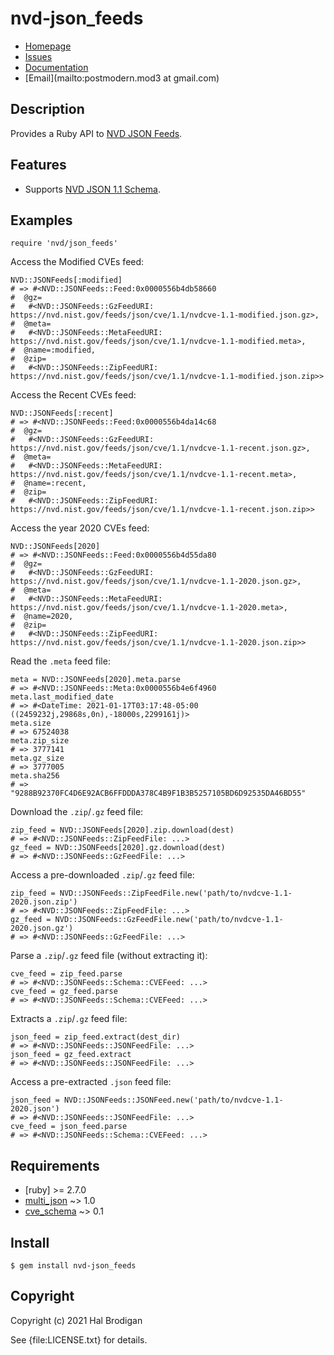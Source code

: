 # nvd-json_feeds

* [Homepage](https://github.com/postmodern/nvd-json_feeds.rb#readme)
* [Issues](https://github.com/postmodern/nvd-json_feeds.rb/issues)
* [Documentation](http://rubydoc.info/gems/nvd-json_feeds/frames)
* [Email](mailto:postmodern.mod3 at gmail.com)

## Description

Provides a Ruby API to [NVD JSON Feeds].

## Features

* Supports [NVD JSON 1.1 Schema].

## Examples

    require 'nvd/json_feeds'

Access the Modified CVEs feed:

    NVD::JSONFeeds[:modified]
    # => #<NVD::JSONFeeds::Feed:0x0000556b4db58660
    #  @gz=
    #   #<NVD::JSONFeeds::GzFeedURI: https://nvd.nist.gov/feeds/json/cve/1.1/nvdcve-1.1-modified.json.gz>,
    #  @meta=
    #   #<NVD::JSONFeeds::MetaFeedURI: https://nvd.nist.gov/feeds/json/cve/1.1/nvdcve-1.1-modified.meta>,
    #  @name=:modified,
    #  @zip=
    #   #<NVD::JSONFeeds::ZipFeedURI: https://nvd.nist.gov/feeds/json/cve/1.1/nvdcve-1.1-modified.json.zip>>

Access the Recent CVEs feed:

    NVD::JSONFeeds[:recent]
    # => #<NVD::JSONFeeds::Feed:0x0000556b4da14c68
    #  @gz=
    #   #<NVD::JSONFeeds::GzFeedURI: https://nvd.nist.gov/feeds/json/cve/1.1/nvdcve-1.1-recent.json.gz>,
    #  @meta=
    #   #<NVD::JSONFeeds::MetaFeedURI: https://nvd.nist.gov/feeds/json/cve/1.1/nvdcve-1.1-recent.meta>,
    #  @name=:recent,
    #  @zip=
    #   #<NVD::JSONFeeds::ZipFeedURI: https://nvd.nist.gov/feeds/json/cve/1.1/nvdcve-1.1-recent.json.zip>>

Access the year 2020 CVEs feed:

    NVD::JSONFeeds[2020]
    # => #<NVD::JSONFeeds::Feed:0x0000556b4d55da80
    #  @gz=
    #   #<NVD::JSONFeeds::GzFeedURI: https://nvd.nist.gov/feeds/json/cve/1.1/nvdcve-1.1-2020.json.gz>,
    #  @meta=
    #   #<NVD::JSONFeeds::MetaFeedURI: https://nvd.nist.gov/feeds/json/cve/1.1/nvdcve-1.1-2020.meta>,
    #  @name=2020,
    #  @zip=
    #   #<NVD::JSONFeeds::ZipFeedURI: https://nvd.nist.gov/feeds/json/cve/1.1/nvdcve-1.1-2020.json.zip>>

Read the `.meta` feed file:

    meta = NVD::JSONFeeds[2020].meta.parse
    # => #<NVD::JSONFeeds::Meta:0x0000556b4e6f4960
    meta.last_modified_date
    # => #<DateTime: 2021-01-17T03:17:48-05:00 ((2459232j,29868s,0n),-18000s,2299161j)>
    meta.size
    # => 67524038
    meta.zip_size
    # => 3777141
    meta.gz_size
    # => 3777005
    meta.sha256
    # => "9288B92370FC4D6E92ACB6FFDDDA378C4B9F1B3B5257105BD6D92535DA46BD55"

Download the `.zip`/`.gz` feed file:

    zip_feed = NVD::JSONFeeds[2020].zip.download(dest)
    # => #<NVD::JSONFeeds::ZipFeedFile: ...>
    gz_feed = NVD::JSONFeeds[2020].gz.download(dest)
    # => #<NVD::JSONFeeds::GzFeedFile: ...>

Access a pre-downloaded `.zip`/`.gz` feed file:

    zip_feed = NVD::JSONFeeds::ZipFeedFile.new('path/to/nvdcve-1.1-2020.json.zip')
    # => #<NVD::JSONFeeds::ZipFeedFile: ...>
    gz_feed = NVD::JSONFeeds::GzFeedFile.new('path/to/nvdcve-1.1-2020.json.gz')
    # => #<NVD::JSONFeeds::GzFeedFile: ...>

Parse a `.zip`/`.gz` feed file (without extracting it):

    cve_feed = zip_feed.parse
    # => #<NVD::JSONFeeds::Schema::CVEFeed: ...>
    cve_feed = gz_feed.parse
    # => #<NVD::JSONFeeds::Schema::CVEFeed: ...>

Extracts a `.zip`/`.gz` feed file:

    json_feed = zip_feed.extract(dest_dir)
    # => #<NVD::JSONFeeds::JSONFeedFile: ...>
    json_feed = gz_feed.extract
    # => #<NVD::JSONFeeds::JSONFeedFile: ...>

Access a pre-extracted `.json` feed file:

    json_feed = NVD::JSONFeeds::JSONFeed.new('path/to/nvdcve-1.1-2020.json')
    # => #<NVD::JSONFeeds::JSONFeedFile: ...>
    cve_feed = json_feed.parse
    # => #<NVD::JSONFeeds::Schema::CVEFeed: ...>

## Requirements

* [ruby] >= 2.7.0
* [multi_json] ~> 1.0
* [cve_schema] ~> 0.1

## Install

    $ gem install nvd-json_feeds

## Copyright

Copyright (c) 2021 Hal Brodigan

See {file:LICENSE.txt} for details.

[NVD JSON Feeds]: https://nvd.nist.gov/vuln/data-feeds#JSON_FEEDS
[NVD JSON 1.1 Schema]: https://csrc.nist.gov/schema/nvd/feed/1.1/nvd_cve_feed_json_1.1.schema

[multi_json]: https://github.com/intridea/multi_json#readme
[cve_schema]: https://github.com/postmodern/cve_schema.rb#readme
